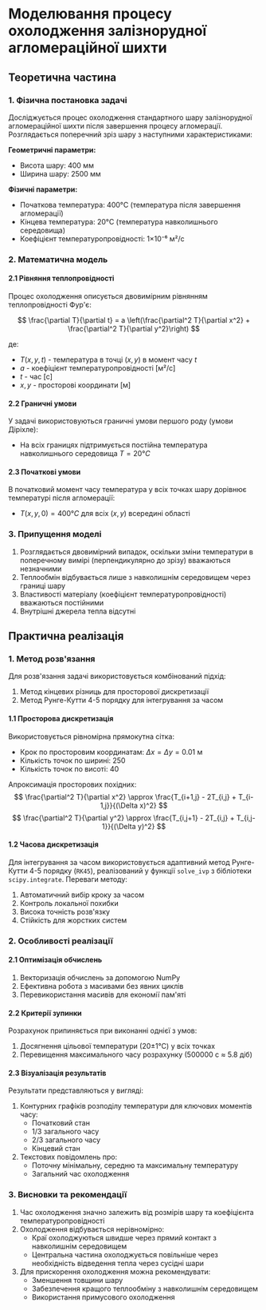 # Моделювання процесу охолодження залізнорудної агломераційної шихти

## Теоретична частина

### 1. Фізична постановка задачі

Досліджується процес охолодження стандартного шару залізнорудної агломераційної шихти після завершення процесу агломерації. Розглядається поперечний зріз шару з наступними характеристиками:

**Геометричні параметри:**
- Висота шару: 400 мм
- Ширина шару: 2500 мм

**Фізичні параметри:**
- Початкова температура: 400°C (температура після завершення агломерації)
- Кінцева температура: 20°C (температура навколишнього середовища)
- Коефіцієнт температуропровідності: 1×10⁻⁶ м²/с

### 2. Математична модель

#### 2.1 Рівняння теплопровідності

Процес охолодження описується двовимірним рівнянням теплопровідності Фур'є:

$$ \frac{\partial T}{\partial t} = a \left(\frac{\partial^2 T}{\partial x^2} + \frac{\partial^2 T}{\partial y^2}\right) $$

де:
- $T(x,y,t)$ - температура в точці $(x,y)$ в момент часу $t$
- $a$ - коефіцієнт температуропровідності [м²/с]
- $t$ - час [с]
- $x, y$ - просторові координати [м]

#### 2.2 Граничні умови

У задачі використовуються граничні умови першого роду (умови Діріхле):
- На всіх границях підтримується постійна температура навколишнього середовища $T = 20°C$

#### 2.3 Початкові умови

В початковий момент часу температура у всіх точках шару дорівнює температурі після агломерації:
- $T(x,y,0) = 400°C$ для всіх $(x,y)$ всередині області

### 3. Припущення моделі

1. Розглядається двовимірний випадок, оскільки зміни температури в поперечному вимірі (перпендикулярно до зрізу) вважаються незначними
2. Теплообмін відбувається лише з навколишнім середовищем через границі шару
3. Властивості матеріалу (коефіцієнт температуропровідності) вважаються постійними
4. Внутрішні джерела тепла відсутні

## Практична реалізація

### 1. Метод розв'язання

Для розв'язання задачі використовується комбінований підхід:
1. Метод кінцевих різниць для просторової дискретизації
2. Метод Рунге-Кутти 4-5 порядку для інтегрування за часом

#### 1.1 Просторова дискретизація

Використовується рівномірна прямокутна сітка:
- Крок по просторовим координатам: $\Delta x = \Delta y = 0.01$ м
- Кількість точок по ширині: 250
- Кількість точок по висоті: 40

Апроксимація просторових похідних:
$$ \frac{\partial^2 T}{\partial x^2} \approx \frac{T_{i+1,j} - 2T_{i,j} + T_{i-1,j}}{(\Delta x)^2} $$
$$ \frac{\partial^2 T}{\partial y^2} \approx \frac{T_{i,j+1} - 2T_{i,j} + T_{i,j-1}}{(\Delta y)^2} $$

#### 1.2 Часова дискретизація

Для інтегрування за часом використовується адаптивний метод Рунге-Кутти 4-5 порядку (`RK45`), реалізований у функції `solve_ivp` з бібліотеки `scipy.integrate`. Переваги методу:
1. Автоматичний вибір кроку за часом
2. Контроль локальної похибки
3. Висока точність розв'язку
4. Стійкість для жорстких систем

### 2. Особливості реалізації

#### 2.1 Оптимізація обчислень

1. Векторизація обчислень за допомогою NumPy
2. Ефективна робота з масивами без явних циклів
3. Перевикористання масивів для економії пам'яті

#### 2.2 Критерії зупинки

Розрахунок припиняється при виконанні однієї з умов:
1. Досягнення цільової температури (20±1°C) у всіх точках
2. Перевищення максимального часу розрахунку (500000 с ≈ 5.8 діб)

#### 2.3 Візуалізація результатів

Результати представляються у вигляді:
1. Контурних графіків розподілу температури для ключових моментів часу:
   - Початковий стан
   - 1/3 загального часу
   - 2/3 загального часу
   - Кінцевий стан
2. Текстових повідомлень про:
   - Поточну мінімальну, середню та максимальну температуру
   - Загальний час охолодження

### 3. Висновки та рекомендації

1. Час охолодження значно залежить від розмірів шару та коефіцієнта температуропровідності
2. Охолодження відбувається нерівномірно:
   - Краї охолоджуються швидше через прямий контакт з навколишнім середовищем
   - Центральна частина охолоджується повільніше через необхідність відведення тепла через сусідні шари
3. Для прискорення охолодження можна рекомендувати:
   - Зменшення товщини шару
   - Забезпечення кращого теплообміну з навколишнім середовищем
   - Використання примусового охолодження
